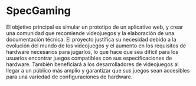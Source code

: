 # SpecGaming
El objetivo principal es simular un prototipo de un aplicativo web, y crear una comunidad que recomiende videojuegos y la elaboración de una documentación técnica. El proyecto justifica su necesidad debido a la evolución del mundo de los videojuegos y el aumento en los requisitos de hardware necesarios para jugarlos, lo que hace que sea difícil para los usuarios encontrar juegos compatibles con sus especificaciones de hardware. También beneficiará a los desarrolladores de videojuegos al llegar a un público más amplio y garantizar que sus juegos sean accesibles para una variedad de configuraciones de hardware.
